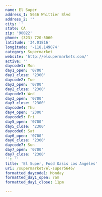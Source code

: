 ```yaml
---
name: El Super
address_1: 5646 Whittier Blvd
address_2: ''
city: ''
state: CA
zip: '90022'
phone: (323) 720-5060
latitude: '34.01816'
longitude: '-118.149074'
category: Supermarket
website: 'http://elsupermarkets.com/'
active: ''
daycode1: Mon
day1_open: '0700'
day1_close: '2300'
daycode2: Tue
day2_open: '0700'
day2_close: '2300'
daycode3: Wed
day3_open: '0700'
day3_close: '2300'
daycode4: Thu
day4_open: '2300'
daycode5: Fri
day5_open: '0700'
day5_close: '2300'
daycode6: Sat
day6_open: '0700'
day6_close: '2300'
daycode7: Sun
day7_open: '0700'
day7_close: '2300'
'': ''
title: 'El Super, Food Oasis Los Angeles'
uri: /supermarket/el-super5646/
formatted_daycode1: Monday
formatted_day1_open: 7am
formatted_day1_close: 11pm

---
```

